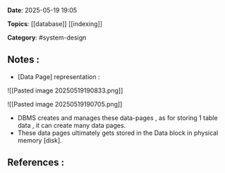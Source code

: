 **Date**: 2025-05-19 19:05

**Topics**: [[database]]  [[indexing]] 

**Category**: #system-design

## Notes :

- [Data Page] representation :

![[Pasted image 20250519190833.png]]

![[Pasted image 20250519190705.png]]

- DBMS creates and manages these data-pages , as for storing 1 table data , it can create many data pages.
- These data pages ultimately gets stored in the Data block in physical memory [disk].

## References :




